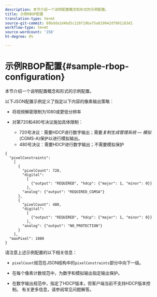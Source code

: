 ```yaml
---
description: 本节介绍一个说明配置概念和形式的示例配置。
title: 示例RBOP配置
translation-type: tm+mt
source-git-commit: 89bdda1d4bd5c126f19ba75a819942df901183d1
workflow-type: tm+mt
source-wordcount: '158'
ht-degree: 0%

---
```



# 示例RBOP配置{#sample-rbop-configuration}

本节介绍一个说明配置概念和形式的示例配置。

以下JSON配置示例定义了指定以下内容的像素输出策略：

* 将视频解密限制为1080或更低分辨率
* 对第720和480号决议施加具体限制：

   * 720号决议：需要HDCP进行数字输出；需要&#x200B;*复制生成管理系统 — 模拟*(CGMS-A)保护以进行模拟输出。
   * 480号决议：需要HDCP进行数字输出；不需要模拟保护

```
{ 
  "pixelConstraints":  
    [ 
      { 
        "pixelCount": 720, 
        "digital": 
          [ 
            {"output": "REQUIRED", "hdcp": {"major": 1, "minor": 0}} 
          ], 
        "analog": {"output": "REQUIRED_CGMSA"} 
      }, 
      { 
        "pixelCount": 480, 
        "digital":  
          [ 
            {"output": "REQUIRED", "hdcp": {"major": 1, "minor": 0}} 
          ], 
        "analog": {"output": "NO_PROTECTION"} 
      } 
    ], 
  "maxPixel": 1080 
}
```

请注意上述示例配置的以下相关信息：

* `pixelCount`规范在JSON结构中的`pixelConstraints`部分中向下一级。

* 在每个像素计数规范中，为数字和模拟输出指定输出保护。
* 在数字输出规范中，指定了HDCP版本，但客户端当前不支持HDCP版本控制。 有关更多信息，请参阅常见问题解答。

